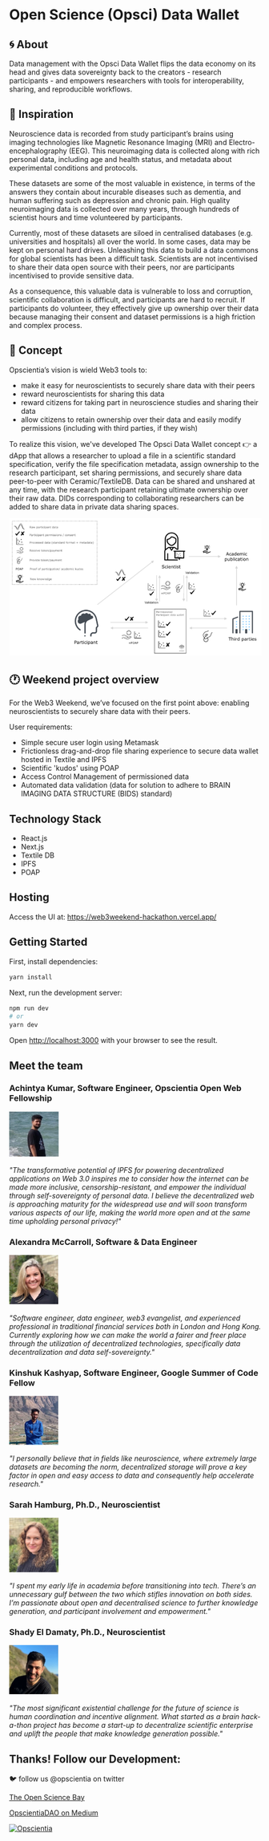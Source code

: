 # Open Science (Opsci) Data Wallet

## 🌀 About

Data management with the Opsci Data Wallet flips the data economy on its head and gives data sovereignty back to the creators - research participants - and empowers researchers with tools for interoperability, sharing, and reproducible workflows.

## 💫 Inspiration

Neuroscience data is recorded from study participant’s brains using imaging technologies like Magnetic Resonance Imaging (MRI) and Electro-encephalography (EEG). This neuroimaging data is collected along with rich personal data, including age and health status, and metadata about experimental conditions and protocols.

These datasets are some of the most valuable in existence, in terms of the answers they contain about incurable diseases such as dementia, and human suffering such as depression and chronic pain. High quality neuroimaging data is collected over many years, through hundreds of scientist hours and time volunteered by participants. 

Currently, most of these datasets are siloed in centralised databases (e.g. universities and hospitals) all over the world. In some cases, data may be kept on personal hard drives. Unleashing this data to build a data commons for global scientists has been a difficult task.  Scientists are not incentivised to share their data open source with their peers, nor are participants incentivised to provide sensitive data. 

As a consequence, this valuable data is vulnerable to loss and corruption, scientific collaboration is difficult, and participants are hard to recruit. If participants do volunteer, they effectively give up ownership over their data because managing their consent and dataset permissions is a high friction and complex process.

## 💭 Concept

Opscientia’s vision is wield Web3 tools to:
- make it easy for neuroscientists to securely share data with their peers
- reward neuroscientists for sharing this data
- reward citizens for taking part in neuroscience studies and sharing their data
- allow citizens to retain ownership over their data and easily modify permissions (including with third parties, if they wish)

To realize this vision, we've developed The Opsci Data Wallet concept 👉 a dApp that allows a researcher to upload a file in a scientific standard specification, verify the file specification metadata, assign ownership to the research participant, set sharing permissions, and securely share data peer-to-peer with Ceramic/TextileDB. Data can be shared and unshared at any time, with the research participant retaining ultimate ownership over their raw data. DIDs corresponding to collaborating researchers can be added to share data in private data sharing spaces. 

![Diagram](/public/assets/Opsci_Diagram.png)

## 🕐 Weekend project overview

For the Web3 Weekend, we’ve focused on the first point above: enabling neuroscientists to securely share data with their peers.

User requirements:
- Simple secure user login using Metamask
- Frictionless drag-and-drop file sharing experience to secure data wallet hosted in Textile and IPFS
- Scientific 'kudos' using POAP
- Access Control Management of permissioned data 
- Automated data validation (data for solution to adhere to BRAIN IMAGING DATA STRUCTURE (BIDS) standard)

## Technology Stack

- React.js
- Next.js
- Textile DB
- IPFS
- POAP

## Hosting

Access the UI at: https://web3weekend-hackathon.vercel.app/

## Getting Started

First, install dependencies:

```bash
yarn install
```

Next, run the development server:

```bash
npm run dev
# or
yarn dev
```

Open [http://localhost:3000](http://localhost:3000) with your browser to see the result.

## Meet the team

### Achintya Kumar, Software Engineer, Opscientia Open Web Fellowship

<img src="./public/assets/Achi.jpg" alt="drawing" style="width:100px;"/>

_"The transformative potential of IPFS for powering decentralized applications on Web 3.0 inspires me to consider how the internet can be made more inclusive, censorship-resistant, and empower the individual through self-sovereignty of personal data. I believe the decentralized web is approaching maturity for the widespread use and will soon transform various aspects of our life, making the world more open and at the same time upholding personal privacy!"_

### Alexandra McCarroll, Software & Data Engineer

<img src="./public/assets/Alex.jpg" alt="drawing" style="width:100px;"/>

_"Software engineer, data engineer, web3 evangelist, and experienced professional in traditional financial services both in London and Hong Kong. Currently exploring how we can make the world a fairer and freer place through the utilization of decentralized technologies, specifically data decentralization and data self-sovereignty."_

### Kinshuk Kashyap, Software Engineer, Google Summer of Code Fellow

<img src="./public/assets/Kinshuk.jpg" alt="drawing" style="width:100px;"/>

_"I personally believe that in fields like neuroscience, where extremely large datasets are becoming the norm, decentralized storage will prove a key factor in open and easy access to data and consequently help accelerate research."_

### Sarah Hamburg, Ph.D., Neuroscientist

<img src="./public/assets/Sarah.jpg" alt="drawing" style="width:100px;"/>

_"I spent my early life in academia before transitioning into tech. There’s an unnecessary gulf between the two which stifles innovation on both sides. I’m passionate about open and decentralised science to further knowledge generation, and participant involvement and empowerment."_

### Shady El Damaty, Ph.D., Neuroscientist

<img src="./public/assets/Shady.jpg" alt="drawing" style="width:100px;"/>

_"The most significant existential challenge for the future of science is human coordination and incentive alignment. What started as a brain hack-a-thon project has become a start-up to decentralize scientific enterprise and uplift the people that make knowledge generation possible."_

## Thanks! Follow our Development:

 🐦 follow us @opscientia on twitter

[The Open Science Bay](https://opscibay.io)

[OpscientiaDAO on Medium](https://medium.com/opscientia-dao)

[![Opscientia](https://img.shields.io/discord/819266495972507699.svg?label=Discord&logo=Discord&colorB=7289da&style=for-the-badge)](https://discord.gg/gfJ5jDu2)
